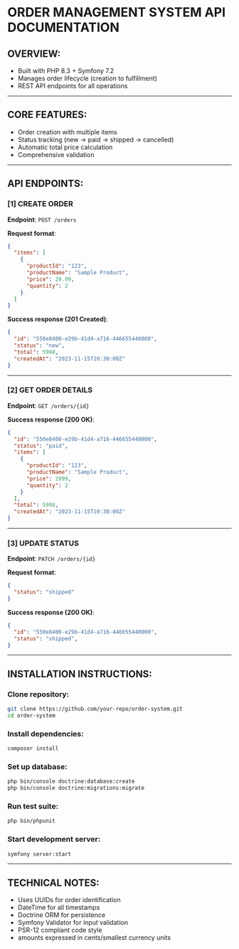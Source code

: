 # ORDER MANAGEMENT SYSTEM API DOCUMENTATION

## OVERVIEW:
- Built with PHP 8.3 + Symfony 7.2
- Manages order lifecycle (creation to fulfillment)
- REST API endpoints for all operations

---

## CORE FEATURES:
- Order creation with multiple items
- Status tracking (new → paid → shipped → cancelled)
- Automatic total price calculation
- Comprehensive validation

---

## API ENDPOINTS:

### [1] CREATE ORDER
**Endpoint**: `POST /orders`

**Request format**:
```json
{
  "items": [
    {
      "productId": "123",
      "productName": "Sample Product",
      "price": 29.99,
      "quantity": 2
    }
  ]
}
```

**Success response (201 Created)**:
```json
{
  "id": "550e8400-e29b-41d4-a716-446655440000",
  "status": "new",
  "total": 5998,
  "createdAt": "2023-11-15T10:30:00Z"
}
```

---

### [2] GET ORDER DETAILS
**Endpoint**: `GET /orders/{id}`

**Success response (200 OK)**:
```json
{
  "id": "550e8400-e29b-41d4-a716-446655440000",
  "status": "paid",
  "items": [
    {
      "productId": "123",
      "productName": "Sample Product",
      "price": 2999,
      "quantity": 2
    }
  ],
  "total": 5998,
  "createdAt": "2023-11-15T10:30:00Z"
}
```

---

### [3] UPDATE STATUS
**Endpoint**: `PATCH /orders/{id}`

**Request format**:
```json
{
  "status": "shipped"
}
```

**Success response (200 OK)**:
```json
{
  "id": "550e8400-e29b-41d4-a716-446655440000",
  "status": "shipped",
}
```

---

## INSTALLATION INSTRUCTIONS:

### Clone repository:
```bash
git clone https://github.com/your-repo/order-system.git
cd order-system
```

### Install dependencies:
```bash
composer install
```

### Set up database:
```bash
php bin/console doctrine:database:create
php bin/console doctrine:migrations:migrate
```

### Run test suite:
```bash
php bin/phpunit
```

### Start development server:
```bash
symfony server:start
```

---

## TECHNICAL NOTES:
- Uses UUIDs for order identification
- DateTime for all timestamps
- Doctrine ORM for persistence
- Symfony Validator for input validation
- PSR-12 compliant code style
- amounts expressed in cents/smallest currency units